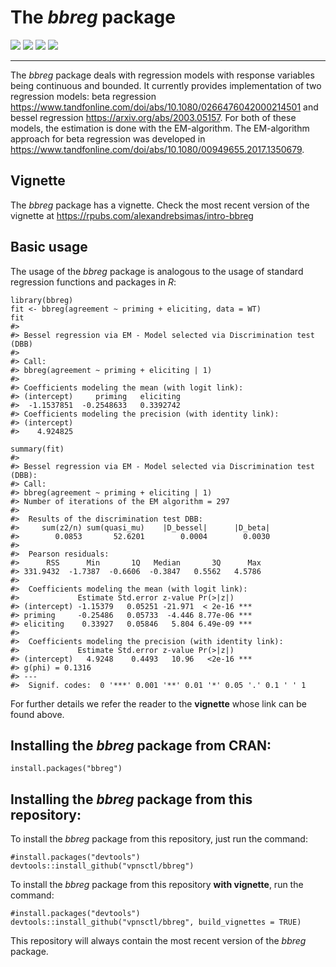 # The *bbreg* package

[![](https://www.r-pkg.org/badges/version/bbreg?color=green)](https://cran.r-project.org/package=bbreg)
[![](https://img.shields.io/badge/devel%20version-2.0.2-blue.svg)](https://github.com/vpnsctl/bbreg/main)
[![](http://cranlogs.r-pkg.org/badges/grand-total/bbreg?color=black)](https://cran.r-project.org/package=bbreg)
[![](http://cranlogs.r-pkg.org/badges/last-month/bbreg?color=green)](https://cran.r-project.org/package=bbreg)

---

The *bbreg* package deals with regression models with response variables being continuous
and bounded. It currently provides implementation of two regression models: beta
regression <https://www.tandfonline.com/doi/abs/10.1080/0266476042000214501> and bessel regression <https://arxiv.org/abs/2003.05157>. For both of these models, the estimation is 
done with the EM-algorithm. The EM-algorithm approach for beta regression
was developed in <https://www.tandfonline.com/doi/abs/10.1080/00949655.2017.1350679>.

## Vignette

The *bbreg* package has a vignette. Check the most recent version of the vignette at <https://rpubs.com/alexandrebsimas/intro-bbreg>

## Basic usage

The usage of the *bbreg* package is analogous to the usage of standard regression functions and packages in *R*:

```{r}
library(bbreg)
fit <- bbreg(agreement ~ priming + eliciting, data = WT)
fit
#> 
#> Bessel regression via EM - Model selected via Discrimination test (DBB)
#> 
#> Call: 
#> bbreg(agreement ~ priming + eliciting | 1)
#> 
#> Coefficients modeling the mean (with logit link):
#> (intercept)     priming   eliciting 
#>  -1.1537851  -0.2548633   0.3392742 
#> Coefficients modeling the precision (with identity link):
#> (intercept) 
#>    4.924825

summary(fit)
#> 
#> Bessel regression via EM - Model selected via Discrimination test (DBB):
#> Call:
#> bbreg(agreement ~ priming + eliciting | 1)
#> Number of iterations of the EM algorithm = 297
#> 
#>  Results of the discrimination test DBB:
#>     sum(z2/n) sum(quasi_mu)    |D_bessel|      |D_beta| 
#>        0.0853       52.6201        0.0004        0.0030 
#> 
#>  Pearson residuals:
#>      RSS      Min       1Q   Median       3Q      Max 
#> 331.9432  -1.7387  -0.6606  -0.3847   0.5562   4.5786 
#> 
#>  Coefficients modeling the mean (with logit link):
#>             Estimate Std.error z-value Pr(>|z|)    
#> (intercept) -1.15379   0.05251 -21.971  < 2e-16 ***
#> priming     -0.25486   0.05733  -4.446 8.77e-06 ***
#> eliciting    0.33927   0.05846   5.804 6.49e-09 ***
#> 
#>  Coefficients modeling the precision (with identity link):
#>             Estimate Std.error z-value Pr(>|z|)    
#> (intercept)   4.9248    0.4493   10.96   <2e-16 ***
#> g(phi) = 0.1316
#> ---
#>  Signif. codes:  0 '***' 0.001 '**' 0.01 '*' 0.05 '.' 0.1 ' ' 1
```

For further details we refer the reader to the **vignette** whose link can be found above.

## Installing the *bbreg* package from CRAN:

```{r}
install.packages("bbreg")
```

## Installing the *bbreg* package from this repository:

To install the *bbreg* package from this repository, just run the command:

```{r}
#install.packages("devtools")
devtools::install_github("vpnsctl/bbreg")
```

To install the *bbreg* package from this repository **with vignette**, run the command:
```{r}
#install.packages("devtools")
devtools::install_github("vpnsctl/bbreg", build_vignettes = TRUE)
```

This repository will always contain the most recent version of the *bbreg* package.
